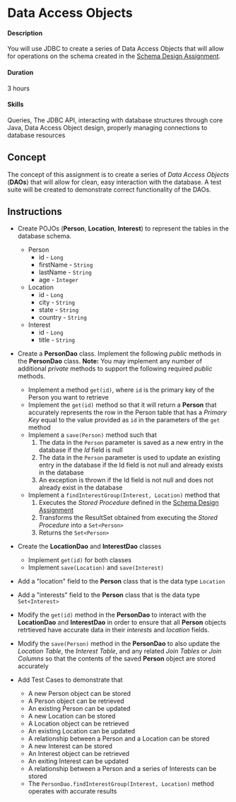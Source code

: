 # Data Access Objects

#### Description
You will use JDBC to create a series of Data Access Objects that will allow for operations on the schema created in the [Schema Design Assignment](https://github.com/mborencooksys/Schema-Design).

#### Duration
3 hours

#### Skills
Queries, The JDBC API, interacting with database structures through core Java, Data Access Object design, properly managing connections to database resources

## Concept
The concept of this assignment is to create a series of *Data Access Objects* (**DAOs**) that will allow for clean, easy interaction with the database. A test suite will be created to demonstrate correct functionality of the DAOs.

## Instructions

* Create POJOs (**Person**, **Location**, **Interest**) to represent the tables in the database schema.
  * Person
    * id - `Long`
    * firstName - `String`
    * lastName - `String`
	* age - `Integer`
  * Location
    * id - `Long`
    * city - `String`	
    * state - `String`
	* country - `String`
  * Interest
    * id - `Long`
	* title - `String`
	
* Create a **PersonDao** class. Implement the following *public* methods in the **PersonDao** class. **Note:** You may implement any number of additional *private* methods to support the following required *public* methods.
  * Implement a method `get(id)`, where `id` is the primary key of the Person you want to retrieve
  * Implement the `get(id)` method so that it will return a **Person** that accurately represents the row in the Person table that has a *Primary Key* equal to the value provided as `id` in the parameters of the `get` method
  * Implement a `save(Person)` method such that 
    1. The data in the `Person` parameter is saved as a new entry in the database if the *Id* field is null
    2. The data in the `Person` parameter is used to update an existing entry in the database if the Id field is not null and already exists in the database
    3. An exception is thrown if the Id field is not null and does not already exist in the database
  * Implement a `findInterestGroup(Interest, Location)` method that 
    1. Executes the *Stored Procedure* defined in the [Schema Design Assignment](https://github.com/mborencooksys/Schema-Design)
    2. Transforms the ResultSet obtained from executing the *Stored Procedure* into a `Set<Person>`
    3. Returns the `Set<Person>`
 
* Create the **LocationDao** and **InterestDao** classes
  * Implement `get(id)` for both classes
  * Implement `save(Location)` and `save(Interest)`

* Add a "location" field to the **Person** class that is the data type `Location`

* Add a "interests" field to the **Person** class that is the data type `Set<Interest>`

* Modify the `get(id)` method in the **PersonDao** to interact with the **LocationDao** and **InterestDao** in order to ensure that all **Person** objects retrtieved have accurate data in their  *interests* and *location* fields.

* Modify the `save(Person)` method in the **PersonDao** to also update the *Location Table*, the *Interest Table*, and any related *Join Tables* or *Join Columns* so that the contents of the saved **Person** object are stored accurately

* Add Test Cases to demonstrate that
  * A new Person object can be stored
  * A Person object can be retrieved
  * An existing Person can be updated
  * A new Location can be stored
  * A Location object can be retrieved
  * An existing Location can be updated
  * A relationship between a Person and a Location can be stored
  * A new Interest can be stored
  * An Interest object can be retrieved
  * An exiting Interest can be updated
  * A relationship between a Person and a series of Interests can be stored
  * The `PersonDao.findInterestGroup(Interest, Location)` method operates with accurate results